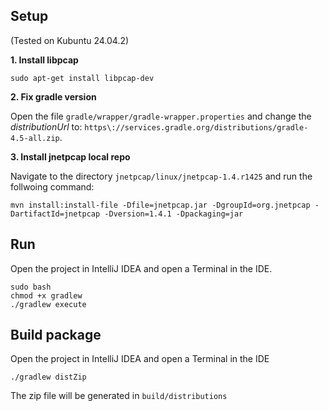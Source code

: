 ## Setup
(Tested on Kubuntu 24.04.2)

__1. Install libpcap__
```
sudo apt-get install libpcap-dev
```
__2. Fix gradle version__

Open the file `gradle/wrapper/gradle-wrapper.properties` and change the _distributionUrl_ to: `https\://services.gradle.org/distributions/gradle-4.5-all.zip`.

__3. Install jnetpcap local repo__

Navigate to the directory `jnetpcap/linux/jnetpcap-1.4.r1425` and run the follwoing command:
```
mvn install:install-file -Dfile=jnetpcap.jar -DgroupId=org.jnetpcap -DartifactId=jnetpcap -Dversion=1.4.1 -Dpackaging=jar
```

## Run
Open the project in IntelliJ IDEA and open a Terminal in the IDE.
```
sudo bash
chmod +x gradlew
./gradlew execute
```

## Build package
Open the project in IntelliJ IDEA and open a Terminal in the IDE
```
./gradlew distZip
```
The zip file will be generated in `build/distributions`
